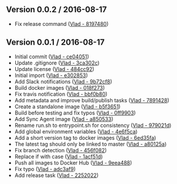 ## Version 0.0.2 / 2016-08-17
  * Fix release command ([Vlad - 8197480](https://github.com/vghn/puppet-docker.git/commit/819748065208cc0362d2c7c8126624551d5b5083))

## Version 0.0.1 / 2016-08-17
  * Initial commit ([Vlad - ce04051](https://github.com/vghn/puppet-docker.git/commit/ce04051c35297d77e85cf34e47f4e60209619b59))
  * Update .gitignore ([Vlad - 3ca302c](https://github.com/vghn/puppet-docker.git/commit/3ca302c7f95a685e4df9fd5e734b28225c62369a))
  * Update license ([Vlad - 484cc92](https://github.com/vghn/puppet-docker.git/commit/484cc92a6228aebff7f079721ad486c27a4bcf62))
  * Initial import ([Vlad - e302853](https://github.com/vghn/puppet-docker.git/commit/e3028536ded12291f107b3bf2a982aa32df7611f))
  * Add Slack notifications ([Vlad - 9b72cf8](https://github.com/vghn/puppet-docker.git/commit/9b72cf8e2481ea9db38c8e0f5647f248e761a3bf))
  * Build docker images ([Vlad - 018f273](https://github.com/vghn/puppet-docker.git/commit/018f273540edee5f9f7a4ab57977d31c420e22f6))
  * Fix travis notification ([Vlad - bbf0b80](https://github.com/vghn/puppet-docker.git/commit/bbf0b8085b5f12fb10688bf84fe8ec125269dba0))
  * Add metadata and improve build/publish tasks ([Vlad - 7891428](https://github.com/vghn/puppet-docker.git/commit/789142811263d6ce5c37b02c19541c681d461d9b))
  * Create a standalone image ([Vlad - b5f3651](https://github.com/vghn/puppet-docker.git/commit/b5f365107069c1c375e1bba26a70567102afced6))
  * Build before testing and fix typos ([Vlad - 0ff9903](https://github.com/vghn/puppet-docker.git/commit/0ff9903aea84ed48e2048a17ab0b723979219645))
  * Add Sync Agent image ([Vlad - a850533](https://github.com/vghn/puppet-docker.git/commit/a850533024ad389041a90ed2a968be8630448ef3))
  * Rename run.sh to entrypoint.sh for consistency ([Vlad - 979021d](https://github.com/vghn/puppet-docker.git/commit/979021dcc8357af388b403ed62b63f086a3e34eb))
  * Add global environment variables ([Vlad - 4e6f5ca](https://github.com/vghn/puppet-docker.git/commit/4e6f5cab183b751050b3c81ae0912f06fc531b05))
  * Add a short version tag to docker images ([Vlad - 6ed35fa](https://github.com/vghn/puppet-docker.git/commit/6ed35fa823908dc8e5acc9010fc5c420c0172c97))
  * The latest tag should only be linked to master ([Vlad - a80125a](https://github.com/vghn/puppet-docker.git/commit/a80125ac450766b04248c7ddaf8fec7cacea8397))
  * Fix branch detection ([Vlad - 456f082](https://github.com/vghn/puppet-docker.git/commit/456f082801030999bc336a3455f2b170a421b5bc))
  * Replace if with case ([Vlad - 1acf51d](https://github.com/vghn/puppet-docker.git/commit/1acf51d0dc597957734c449e383db459c4847285))
  * Push all images to Docker Hub ([Vlad - 9eea488](https://github.com/vghn/puppet-docker.git/commit/9eea488fa5988beda192ad3a210004f27a09e9f1))
  * Fix typo ([Vlad - adc3af9](https://github.com/vghn/puppet-docker.git/commit/adc3af9b553468deac638342e92a681bd4abcba4))
  * Add release task ([Vlad - 2252022](https://github.com/vghn/puppet-docker.git/commit/22520225496dcd8ab178dea4a47b5d088450f295))
